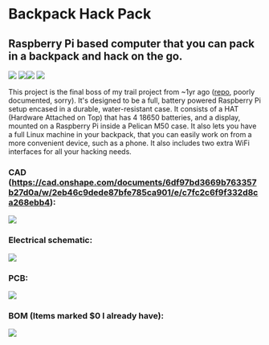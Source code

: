 # Backpack Hack Pack
## Raspberry Pi based computer that you can pack in a backpack and hack on the go.
![](images/display2.png)
![](images/20250721_154449.jpg)![](images/20250721_154516.jpg)
![](images/20250721_154458.jpg)

This project is the final boss of my trail project from ~1yr ago ([repo](https://github.com/TheTridentGuy/BlackboxHub), poorly documented, sorry). It's designed to be a full, battery powered Raspberry Pi setup encased in a durable, water-resistant case. It consists of a HAT (Hardware Attached on Top) that has 4 18650 batteries, and a display, mounted on a Raspberry Pi inside a Pelican M50 case. It also lets you have a full Linux machine in your backpack, that you can easily work on from a more convenient device, such as a phone. It also includes two extra WiFi interfaces for all your hacking needs.

### CAD (https://cad.onshape.com/documents/6df97bd3669b763357b27d0a/w/2eb46c9dede87bfe785ca901/e/c7fc2c6f9f332d8ca268ebb4):
![](images/cad2.png)
### Electrical schematic:
![](images/schematic1.png)
### PCB:
![](images/pcb1.png)
### BOM (Items marked $0 I already have):
![](images/bom1.png)